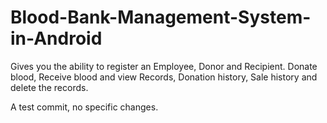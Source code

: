 # Blood-Bank-Management-System-in-Android
Gives you the ability to register an Employee, Donor and Recipient. Donate blood, Receive blood and view Records, Donation history, Sale history and delete the records.

A test commit, no specific changes.

